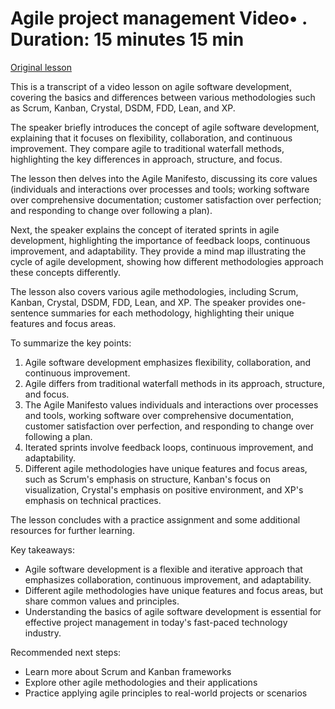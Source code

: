 # Agile project management Video• . Duration: 15 minutes 15 min

[Original lesson](https://www.coursera.org/learn/uol-web-development/lecture/77YRA/agile-project-management)

This is a transcript of a video lesson on agile software development, covering the basics and differences between various methodologies such as Scrum, Kanban, Crystal, DSDM, FDD, Lean, and XP.

The speaker briefly introduces the concept of agile software development, explaining that it focuses on flexibility, collaboration, and continuous improvement. They compare agile to traditional waterfall methods, highlighting the key differences in approach, structure, and focus.

The lesson then delves into the Agile Manifesto, discussing its core values (individuals and interactions over processes and tools; working software over comprehensive documentation; customer satisfaction over perfection; and responding to change over following a plan).

Next, the speaker explains the concept of iterated sprints in agile development, highlighting the importance of feedback loops, continuous improvement, and adaptability. They provide a mind map illustrating the cycle of agile development, showing how different methodologies approach these concepts differently.

The lesson also covers various agile methodologies, including Scrum, Kanban, Crystal, DSDM, FDD, Lean, and XP. The speaker provides one-sentence summaries for each methodology, highlighting their unique features and focus areas.

To summarize the key points:

1. Agile software development emphasizes flexibility, collaboration, and continuous improvement.
2. Agile differs from traditional waterfall methods in its approach, structure, and focus.
3. The Agile Manifesto values individuals and interactions over processes and tools, working software over comprehensive documentation, customer satisfaction over perfection, and responding to change over following a plan.
4. Iterated sprints involve feedback loops, continuous improvement, and adaptability.
5. Different agile methodologies have unique features and focus areas, such as Scrum's emphasis on structure, Kanban's focus on visualization, Crystal's emphasis on positive environment, and XP's emphasis on technical practices.

The lesson concludes with a practice assignment and some additional resources for further learning.

Key takeaways:

* Agile software development is a flexible and iterative approach that emphasizes collaboration, continuous improvement, and adaptability.
* Different agile methodologies have unique features and focus areas, but share common values and principles.
* Understanding the basics of agile software development is essential for effective project management in today's fast-paced technology industry.

Recommended next steps:

* Learn more about Scrum and Kanban frameworks
* Explore other agile methodologies and their applications
* Practice applying agile principles to real-world projects or scenarios

